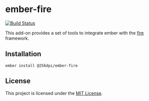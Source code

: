 # ember-fire

[![Build Status](https://travis-ci.org/256dpi/ember-fire.svg?branch=master)](https://travis-ci.org/256dpi/ember-fire)

This add-on provides a set of tools to integrate ember with the [fire](https://github.com/256dpi/fire) framework.

## Installation

```
ember install @256dpi/ember-fire
```

## License

This project is licensed under the [MIT License](LICENSE.md).
